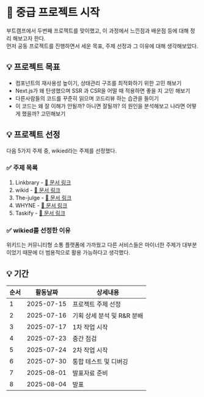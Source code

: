 # 📝 중급 프로젝트 시작
부트캠프에서 두번째 프로젝트를 맞이했고, 이 과정에서 느낀점과 배운점 등에 대해 정리 해보고자 한다.  
먼저 공동 프로젝트를 진행하면서 세운 목표, 주제 선정과 그 이유에 대해 생각해보았다.

## 💡 프로젝트 목표
- 컴포넌트의 재사용성 높이기, 상태관리 구조를 최적화하기 위한 고민 해보기
- Next.js가 왜 탄생했으며 SSR 과 CSR을 어떨 때 적용하면 좋을 지 고민 해보기
- 다른사람들의 코드를 꾸준히 읽으며 코드리뷰 하는 습관을 들이기
- 이 코드는 왜 잘 이해가 안될까? 아니면 잘될까? 의 원인을 분석해보고 나라면 어떻게 했을까? 고민해보기

## 💡 프로젝트 선정
다음 5가지 주제 중, wikied라는 주제를 선정했다.

### ✅ 주제 목록
1. Linkbrary - [🔗 문서 링크](https://www.notion.so/codeit/_-Linkbrary-1fc6fd228e8d814ab344d4bd9f652b78)
2. wikid - [🔗 문서 링크](https://www.notion.so/codeit/_-Wikid-1fc6fd228e8d81a1a513cde96ff7011a)
3. The-julge - [🔗 문서 링크](https://www.notion.so/codeit/_-The-julge-1fc6fd228e8d8137ab6bea3087de78d5)
4. WHYNE - [🔗 문서 링크](https://www.notion.so/codeit/_-WHYNE-1fc6fd228e8d81899db2e37bff3053fc)
5. Taskify - [🔗 문서 링크](https://www.notion.so/codeit/_-Taskify-1fc6fd228e8d812ba53be0c85e3c9e38)

### ✅ wikied를 선정한 이유
위키드는 커뮤니티형 소통 플랫폼에 가까웠고 다른 서비스들은 마이너한 주제가 대부분이었기 때문에 더 범용적으로 활용 가능하다고 생각했다.

## 💡 기간
|순서|활동날짜|상세내용|
|---|---|---|
|1|2025-07-15|프로젝트 주제 선정|
|2|2025-07-16|기획 상세 분석 및 R&R 분배|
|3|2025-07-17|1차 작업 시작|
|4|2025-07-23|중간 점검|
|5|2025-07-24|2차 작업 시작|
|6|2025-07-30|통합 테스트 및 디버깅|
|7|2025-08-01|발표자료 준비|
|8|2025-08-04|발표|
